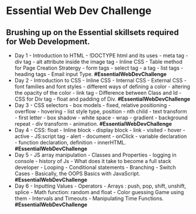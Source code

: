 # Essential Web Dev Challenge <br>
## Brushing up on the Essential skillsets required for Web Development.<br>
* Day 1 - Introduction to HTML - !DOCTYPE html and its uses - meta tag - div tag - alt attribute inside the image tag - Inline CSS - Table method for Page Creation Stratergy - form tags - select tag - a tag - list tags - heading tags - Email input Type. **#EssentialWebDevChallenge**<br>
* Day 2 - Introduction to CSS - Inline CSS - Internal CSS - External CSS - font families and font styles - different ways of defining a color - altering the opacity of the color - link tag - Difference between Class and Id - CSS for Div tag - float and padding of Div. **#EssentialWebDevChallenge**
* Day 3 - CSS selectors - box models - fixed, relative positioning - overflow -  hovering - list style type, position - nth child - text transform - first letter  - box shadow - white space - wrap - gradient - background repeat - div transform - animation. **#EssentialWebDevChallenge**
* Day 4 - CSS: float - Inline block - display block - link - visited - hover - active - JS:script tag - alert - document - onClick - variable declaration - function declaration, definition - innerHTML.
**#EssentialWebDevChallenge**
* Day 5 - JS array manipulation - Classes and Properties - logging in console - history of Js - What does it take to become a full stack developer - Looping - Conditional statements - Branching - Switch Cases - Basically, the OOPS Basics with JavaScript. **#EssentialWebDevChallenge**
* Day 6 - Inputting Values - Operators - Arrays : push, pop, shift, unshift, splice - Math function: random and float - Color guessing Game using them - Intervals and Timeouts - Manipulating Time Functions. **#EssentialWebDevChallenge**
